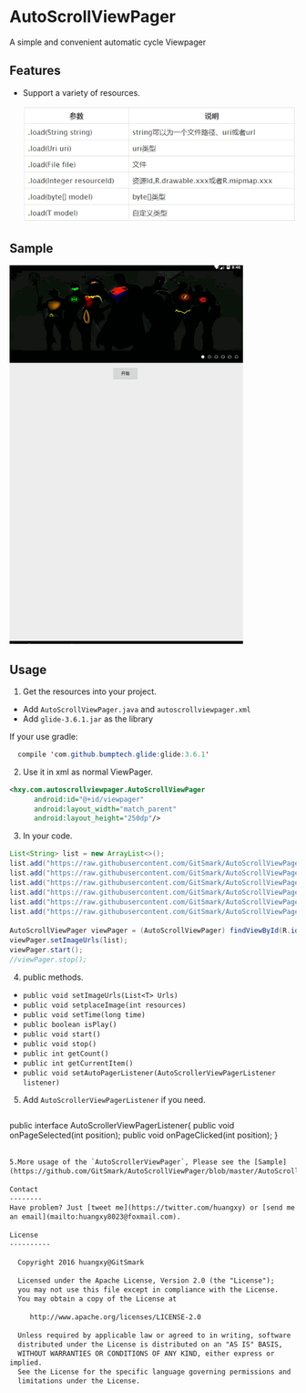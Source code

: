 # AutoScrollViewPager
A simple and convenient automatic cycle Viewpager

Features
------------
* Support a variety of resources.

  ![](features.png)

Sample
--------------

![](Dome.gif)

Usage
-----
1. Get the resources into your project.

  * Add `AutoScrollViewPager.java` and `autoscrollviewpager.xml`
  * Add `glide-3.6.1.jar` as the library
  
  If your use gradle:
  ```java
    compile 'com.github.bumptech.glide:glide:3.6.1'
  ```
  
2. Use it in xml as normal ViewPager.
  ```xml
  <hxy.com.autoscrollviewpager.AutoScrollViewPager
        android:id="@+id/viewpager"
        android:layout_width="match_parent"
        android:layout_height="250dp"/>
  ```
3. In your code.
  ```java
  List<String> list = new ArrayList<>();
  list.add("https://raw.githubusercontent.com/GitSmark/AutoScrollViewPager/master/test1.jpg");
  list.add("https://raw.githubusercontent.com/GitSmark/AutoScrollViewPager/master/test2.jpg");
  list.add("https://raw.githubusercontent.com/GitSmark/AutoScrollViewPager/master/test3.jpg");
  list.add("https://raw.githubusercontent.com/GitSmark/AutoScrollViewPager/master/test4.jpg");
  list.add("https://raw.githubusercontent.com/GitSmark/AutoScrollViewPager/master/test5.jpg");
  list.add("https://raw.githubusercontent.com/GitSmark/AutoScrollViewPager/master/test6.jpg");
  
  AutoScrollViewPager viewPager = (AutoScrollViewPager) findViewById(R.id.viewpager);
  viewPager.setImageUrls(list);
  viewPager.start();
  //viewPager.stop();
  ```
  
4. public methods.
 - `public void setImageUrls(List<T> Urls)` 
 - `public void setplaceImage(int resources)` 
 - `public void setTime(long time)`
 - `public boolean isPlay()`
 - `public void start()`
 - `public void stop()`
 - `public int getCount()`
 - `public int getCurrentItem()`
 - `public void setAutoPagerListener(AutoScrollerViewPagerListener listener)`

5. Add `AutoScrollerViewPagerListener` if you need.
   ```java
  public interface AutoScrollerViewPagerListener{
        public void onPageSelected(int position);
        public void onPageClicked(int position);
  }
  ```
  
5.More usage of the `AutoScrollerViewPager`, Please see the [Sample](https://github.com/GitSmark/AutoScrollViewPager/blob/master/AutoScrollViewPagerSample.rar).

Contact
--------
  Have problem? Just [tweet me](https://twitter.com/huangxy) or [send me an email](mailto:huangxy8023@foxmail.com).

License
----------

    Copyright 2016 huangxy@GitSmark

    Licensed under the Apache License, Version 2.0 (the "License");
    you may not use this file except in compliance with the License.
    You may obtain a copy of the License at

       http://www.apache.org/licenses/LICENSE-2.0

    Unless required by applicable law or agreed to in writing, software
    distributed under the License is distributed on an "AS IS" BASIS,
    WITHOUT WARRANTIES OR CONDITIONS OF ANY KIND, either express or implied.
    See the License for the specific language governing permissions and
    limitations under the License.

